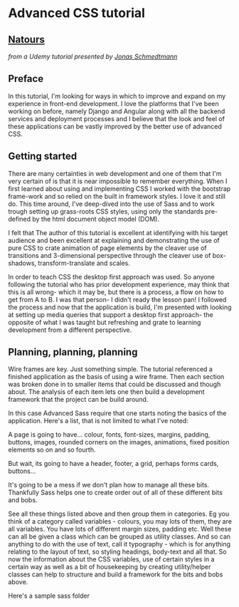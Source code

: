 # Advanced CSS tutorial

## [Natours](https://ddeveloper72.github.io/Natours/)

  _from a Udemy tutorial presented by [Jonas Schmedtmann](https://github.com/jonasschmedtmann)_

## Preface

In this tutorial, I'm looking for ways in which to improve and expand on my experience in front-end development.  I love the platforms that I've been working on before, namely Django and Angular along with all the backend services and deployment processes and I believe that the look and feel of these applications can be vastly improved by the better use of advanced CSS.

## Getting started

There are many certainties in web development and one of them that I'm very certain of is that it is near impossible to remember everything.  When I first learned about using and implementing CSS I worked with the bootstrap frame-work and so relied on the built in framework styles.  I love it and still do.  This time around, I've deep-dived into the use of Sass and to work trough setting up grass-roots CSS styles, using only the standards pre-defined by the html document object model (DOM).

I felt that The author of this tutorial is excellent at identifying with his target audience and been excellent at explaining and demonstrating the use of pure CSS to crate animation of page elements by the cleaver use of transitions and 3-dimensional perspective through the cleaver use of box-shadows, transform-translate and scales.

In order to teach CSS the desktop first approach  was used.  So anyone following the tutorial who has prior development experience, may think that this is all wrong- which it may be, but there is a process, a flow on how to get from A to B.  I was that person- I didn't ready the lesson pan!  I followed the process and now that the application is build, I'm presented with looking at setting up media queries that support a desktop first approach- the opposite of what I was taught but refreshing and grate to learning development from a different perspective.

## Planning, planning, planning

Wire frames are key.  Just something simple.  The tutorial referenced a finished application as the basis of using a wire frame.  Then each section was broken done in to smaller items that could be discussed and though about.  The analysis of each item lets one then build a development framework that the project can be build around.

In this case Advanced Sass require that one starts noting the basics of the application.  Here's a list, that is not limited to what I've noted:

A page is going to have...
colour, fonts, font-sizes, margins, padding, buttons, images, rounded corners on the images, animations, fixed position elements so on and so fourth.

But wait, its going to have a header, footer, a grid, perhaps forms cards, buttons...

It's going to be a mess if we don't plan how to manage all these bits.  Thankfully Sass helps one to create order out of all of these different bits and bobs.

See all these things listed above and then group them in categories.
Eg you think of a category called variables - colours, you may lots of them, they are all variables. You have lots of different margin sizes, padding etc. Well these can all be given a class which can be grouped as utility classes.
And so can anything to do with the use of text, call it typography - which is for anything relating to the layout of text, so styling headings, body-text and all that.
So now the information about the CSS variables, use of certain styles in a certain way as well as a bit of housekeeping by creating utility/helper classes can help to structure and build a framework for the bits and bobs above.

Here's a sample sass folder

